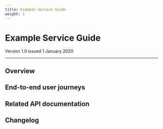 ```yaml
---
title: Example Service Guide
weight: 1
---
```


# Example Service Guide

Version 1.0 issued 1 January 2020
***

## Overview

## End-to-end user journeys

## Related API documentation

## Changelog
